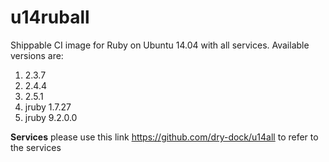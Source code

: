 u14ruball
================

Shippable CI image for Ruby on Ubuntu 14.04 with all services. Available versions are:

1. 2.3.7
2. 2.4.4
3. 2.5.1
4. jruby 1.7.27
5. jruby 9.2.0.0

**Services**
please use this link https://github.com/dry-dock/u14all to refer to the services
